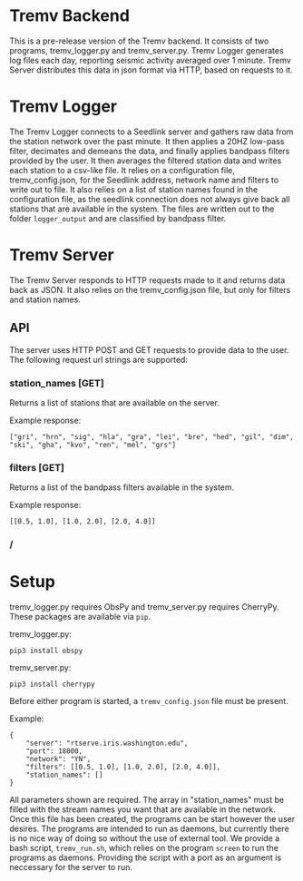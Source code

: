 # Tremv Backend
This is a pre-release version of the Tremv backend. It consists of two programs, tremv_logger.py and tremv_server.py.
Tremv Logger generates log files each day, reporting seismic activity averaged over 1 minute.
Tremv Server distributes this data in json format via HTTP, based on requests to it.

# Tremv Logger
The Tremv Logger connects to a Seedlink server and gathers raw data from the station network over the past minute.
It then applies a 20HZ low-pass filter, decimates and demeans the data, and finally applies bandpass filters provided
by the user. It then averages the filtered station data and writes each station to a csv-like file.
It relies on a configuration file, tremv_config.json, for the Seedlink address, network name and filters to write out to file.
It also relies on a list of station names found in the configuration file, as the seedlink connection does not always give back all stations that are available in the system.
The files are written out to the folder `logger_output` and are classified by bandpass filter.

# Tremv Server
The Tremv Server responds to HTTP requests made to it and returns data back as JSON. It also relies on the tremv_config.json file, but only for filters and station names.

## API
The server uses HTTP POST and GET requests to provide data to the user. The following request url strings are supported:

### station_names [GET]
Returns a list of stations that are available on the server.

Example response:
```
["gri", "hrn", "sig", "hla", "gra", "lei", "bre", "hed", "gil", "dim", "ski", "gha", "kvo", "ren", "mel", "grs"]
```

### filters [GET]
Returns a list of the bandpass filters available in the system.

Example response:
```
[[0.5, 1.0], [1.0, 2.0], [2.0, 4.0]]
```

### /

# Setup
tremv_logger.py requires ObsPy and tremv_server.py requires CherryPy. These packages are available via `pip`.

tremv_logger.py:
```
pip3 install obspy
```
tremv_server.py:
```
pip3 install cherrypy
``` 

Before either program is started, a `tremv_config.json` file must be present. 

Example:
```
{
	"server": "rtserve.iris.washington.edu",
	"port": 18000,
	"network": "YN",
	"filters": [[0.5, 1.0], [1.0, 2.0], [2.0, 4.0]],
	"station_names": []
}
```

All parameters shown are required. The array in "station_names" must be filled with the stream names you want that are available in the network.
Once this file has been created, the programs can be start however the user desires. The programs are intended to run as daemons, but currently
there is no nice way of doing so without the use of external tool. We provide a bash script, `tremv_run.sh`, which relies on the program `screen`
to run the programs as daemons. Providing the script with a port as an argument is neccessary for the server to run.
